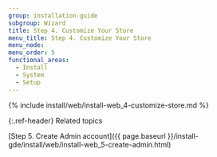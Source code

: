 ```yaml
---
group: installation-guide
subgroup: Wizard
title: Step 4. Customize Your Store
menu_title: Step 4. Customize Your Store
menu_node:
menu_order: 5
functional_areas:
  - Install
  - System
  - Setup
---
```


{% include install/web/install-web_4-customize-store.md %}

{:.ref-header}
Related topics

[Step 5. Create Admin account]({{ page.baseurl }}/install-gde/install/web/install-web_5-create-admin.html)
